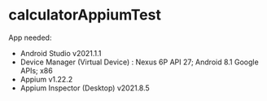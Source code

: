 # calculatorAppiumTest

App needed:
- Android Studio v2021.1.1
- Device Manager (Virtual Device)  : Nexus 6P API 27; Android 8.1 Google APIs; x86
- Appium v1.22.2
- Appium Inspector (Desktop) v2021.8.5
